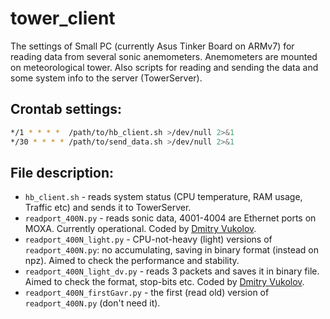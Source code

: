 # tower_client

The settings of Small PC (currently Asus Tinker Board on ARMv7) for reading data from several sonic anemometers. Anemometers are mounted on meteorological tower. Also scripts for reading and sending the data and some system info to the server (TowerServer).

## Crontab settings:
```bash
*/1 * * * *  /path/to/hb_client.sh >/dev/null 2>&1
*/30 * * * * /path/to/send_data.sh >/dev/null 2>&1
```

## File description:
* `hb_client.sh` - reads system status (CPU temperature, RAM usage, Traffic etc) and sends it to TowerServer.
* `readport_400N.py` - reads sonic data, 4001-4004 are Ethernet ports on MOXA. Currently operational. Coded by [Dmitry Vukolov](https://github.com/dvukolov).
* `readport_400N_light.py` - CPU-not-heavy (light) versions of `readport_400N.py`: no accumulating, saving in binary format (instead on npz). Aimed to check the performance and stability.
* `readport_400N_light_dv.py` - reads 3 packets and saves it in binary file. Aimed to check the format, stop-bits etc. Coded by [Dmitry Vukolov](https://github.com/dvukolov).
* `readport_400N_firstGavr.py` - the first (read old) version of `readport_400N.py` (don't need it).

